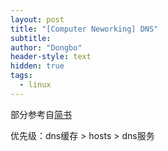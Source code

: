 ```yaml
---
layout: post
title: "[Computer Neworking] DNS"
subtitle: 
author: "Dongbo"
header-style: text
hidden: true
tags:
  - linux
---
```



部分参考自[简书](https://www.jianshu.com/p/476a92a39b45)

优先级：dns缓存 > hosts > dns服务
